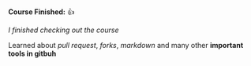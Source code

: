 **Course Finished:** 👍

*I finished checking out the course*

Learned about _pull request_, _forks_, _markdown_ and many other **important tools in gitbuh**
